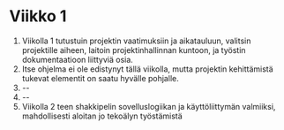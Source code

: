 # Viikko 1

1. Viikolla 1 tutustuin projektin vaatimuksiin ja aikatauluun, valitsin projektille aiheen, laitoin projektinhallinnan kuntoon, ja työstin dokumentaatioon liittyviä osia.
2. Itse ohjelma ei ole edistynyt tällä viikolla, mutta projektin kehittämistä tukevat elementit on saatu hyvälle pohjalle.
3. --
4. --
5. Viikolla 2 teen shakkipelin sovelluslogiikan ja käyttöliittymän valmiiksi, mahdollisesti aloitan jo tekoälyn työstämistä
